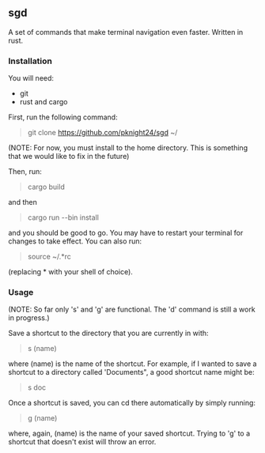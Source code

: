 <h2>sgd</h2>

A set of commands that make terminal navigation even faster. Written in rust.

<h3>Installation</h3>

You will need:
<ul>
<li>git</li>
<li>rust and cargo</li>
</ul>

First, run the following command:

>git clone https://github.com/pknight24/sgd ~/

(NOTE: For now, you must install to the home directory. This is something that we would like to fix in the future)

Then, run:

>cargo build

and then

>cargo run --bin install

and you should be good to go. You may have to restart your terminal for changes to take effect. You can also run:

>source ~/.\*rc

(replacing \* with your shell of choice).

<h3>Usage</h3>
(NOTE: So far only 's' and 'g' are functional. The 'd' command is still a work in progress.)

Save a shortcut to the directory that you are currently in with:

>s (name)

where (name) is the name of the shortcut. For example, if I wanted to save a shortcut to a directory called 'Documents", a good shortcut name might be:

>s doc

Once a shortcut is saved, you can cd there automatically by simply running:

>g (name)

where, again, (name) is the name of your saved shortcut. Trying to 'g' to a shortcut that doesn't exist will throw an error. 
